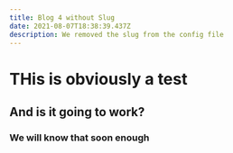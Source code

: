 ```yaml
---
title: Blog 4 without Slug
date: 2021-08-07T18:38:39.437Z
description: We removed the slug from the config file
---
```

# THis is obviously a test

## And is it going to work?

### We will know that soon enough